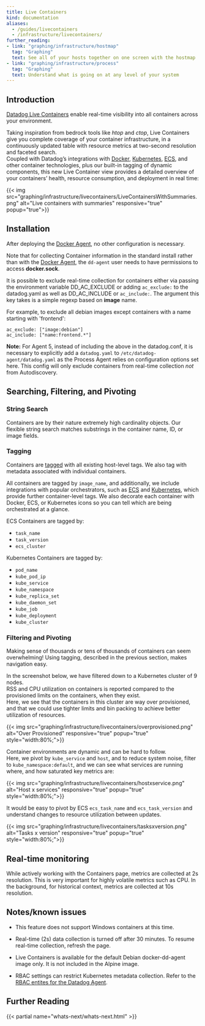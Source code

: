 ```yaml
---
title: Live Containers
kind: documentation
aliases:
  - /guides/livecontainers
  - /infrastructure/livecontainers/
further_reading:
- link: "graphing/infrastructure/hostmap"
  tag: "Graphing"
  text: See all of your hosts together on one screen with the hostmap
- link: "graphing/infrastructure/process"
  tag: "Graphing"
  text: Understand what is going on at any level of your system
---
```


## Introduction

[Datadog Live Containers][3] enable real-time visibility into all containers across your environment.

Taking inspiration from bedrock tools like *htop* and *ctop*, Live Containers give you complete coverage of your container infrastructure, in a continuously updated table with resource metrics at two-second resolution and faceted search.  
Coupled with Datadog’s integrations with [Docker][4], [Kubernetes][5], [ECS][6], and other container technologies, plus our built-in tagging of dynamic components, this new Live Container view provides a detailed overview of your containers’ health, resource consumption, and deployment in real time:

{{< img src="graphing/infrastructure/livecontainers/LiveContainersWithSummaries.png" alt="Live containers with summaries" responsive="true" popup="true">}} 

## Installation

After deploying the [Docker Agent][7], no other configuration is necessary.

Note that for collecting Container information in the standard install rather than with the [Docker Agent][7], the `dd-agent` user needs to have permissions to access **docker.sock**.

It is possible to exclude real-time collection for containers either via passing the environment variable DD_AC_EXCLUDE or adding `ac_exclude:` to the datadog.yaml as well as DD_AC_INCLUDE or `ac_include:`. The argument this key takes is a simple regexp based on **image** name. 

For example, to exclude all debian images except containers with a name starting with 'frontend':

```
ac_exclude: ["image:debian"]
ac_include: ["name:frontend.*"]
```

**Note:** For Agent 5, instead of including the above in the datadog.conf, it is necessary to explicitly add a `datadog.yaml` to `/etc/datadog-agent/datadog.yaml` as the Process Agent relies on configuration options set here. This config will only exclude containers from real-time collection _not_ from Autodiscovery. 



## Searching, Filtering, and Pivoting

### String Search

Containers are by their nature extremely high cardinality objects. Our flexible string search matches substrings in the container name, ID, or image fields.

### Tagging

Containers are [tagged][8] with all existing host-level tags.  We also tag with metadata associated with individual containers.  

All containers are tagged by `image_name`, and additionally, we include integrations with popular orchestrators, such as [ECS][6] and [Kubernetes][5], which provide further container-level tags.  We also decorate each container with Docker, ECS, or Kubernetes icons so you can tell which are being orchestrated at a glance.

ECS Containers are tagged by:

*  `task_name`
*  `task_version`
*  `ecs_cluster`

Kubernetes Containers are tagged by:

* `pod_name`
* `kube_pod_ip`
* `kube_service`
* `kube_namespace`
* `kube_replica_set`
* `kube_daemon_set`
* `kube_job`
* `kube_deployment`
* `kube_cluster`

### Filtering and Pivoting

Making sense of thousands or tens of thousands of containers can seem overwhelming!  Using tagging, described in the previous section, makes navigation easy.

In the screenshot below, we have filtered down to a Kubernetes cluster of 9 nodes.  
RSS and CPU utilization on containers is reported compared to the provisioned limits on the containers, when they exist.  
Here, we see that the containers in this cluster are way over provisioned, and that we could use tighter limits and bin packing to achieve better utilization of resources.

{{< img src="graphing/infrastructure/livecontainers/overprovisioned.png" alt="Over Provisioned" responsive="true" popup="true" style="width:80%;">}}

Container environments are dynamic and can be hard to follow.  
Here, we pivot by `kube_service` and `host`, and to reduce system noise, filter to `kube_namespace:default`, and we can see what services are running where, and how saturated key metrics are:  

{{< img src="graphing/infrastructure/livecontainers/hostxservice.png" alt="Host x services" responsive="true" popup="true" style="width:80%;">}}

It would be easy to pivot by ECS `ecs_task_name` and `ecs_task_version` and understand changes to resource utilization between updates.

{{< img src="graphing/infrastructure/livecontainers/tasksxversion.png" alt="Tasks x version" responsive="true" popup="true" style="width:80%;">}}

## Real-time monitoring

While actively working with the Containers page, metrics are collected at 2s resolution.  This is very important for highly volatile metrics such as CPU.  In the background, for historical context, metrics are collected at 10s resolution.

## Notes/known issues

- This feature does not support Windows containers at this time.

- Real-time (2s) data collection is turned off after 30 minutes. To resume real-time collection, refresh the page.

- Live Containers is available for the default Debian docker-dd-agent image only.  It is not included in the Alpine image.

- RBAC settings can restrict Kubernetes metadata collection. Refer to the [RBAC entites for the Datadog Agent][2].

[1]: https://github.com/DataDog/docker-dd-agent
[2]: https://gist.github.com/hkaj/404385619e5908f16ea3134218648237

## Further Reading

{{< partial name="whats-next/whats-next.html" >}}

[3]: https://app.datadoghq.com/containers
[4]: /integrations/docker_daemon
[5]: /integrations/kubernetes
[6]: /integrations/amazon_ecs
[7]: /agent/basic_agent_usage/docker/#run-the-docker-agent
[8]: /getting_started/tagging
